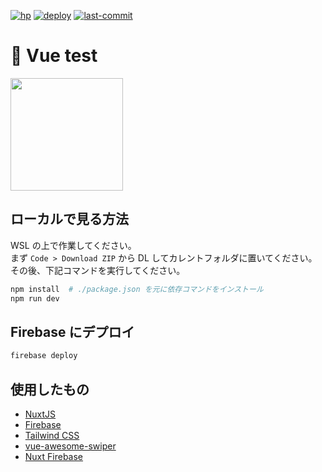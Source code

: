 [![hp](https://raw.githubusercontent.com/moyomogi/vuetest/master/docs/hp.svg)](https://vuetest-103b3.firebaseapp.com)
[![deploy](https://github.com/moyomogi/vuetest/actions/workflows/deploy-on-merge.yml/badge.svg)](https://github.com/moyomogi/vuetest/actions/workflows/deploy-on-merge.yml)
[![last-commit](https://img.shields.io/github/last-commit/moyomogi/vuetest)](https://github.com/moyomogi/vuetest/commits/master)

# 🌸 Vue test
<img src="https://i.imgur.com/R9YV2YX.png" width="180">  

## ローカルで見る方法
WSL の上で作業してください。  
まず `Code > Download ZIP` から DL してカレントフォルダに置いてください。その後、下記コマンドを実行してください。  
```sh
npm install  # ./package.json を元に依存コマンドをインストール
npm run dev
```

## Firebase にデプロイ
```sh
firebase deploy
```

## 使用したもの
- [NuxtJS](https://nuxtjs.org/ja/docs/get-started/installation/)
- [Firebase](https://firebase.google.com/)
- [Tailwind CSS](https://tailwindcss.com/docs/installation)
- [vue-awesome-swiper](https://github.surmon.me/vue-awesome-swiper/)
- [Nuxt Firebase](https://firebase.nuxtjs.org)
